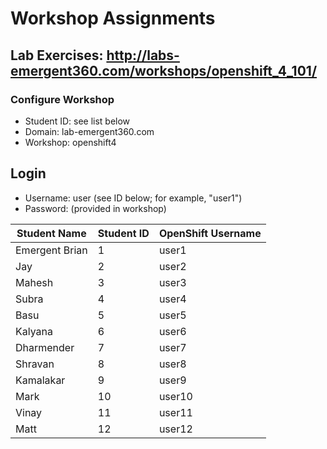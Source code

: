 # Workshop Assignments
## Lab Exercises: http://labs-emergent360.com/workshops/openshift_4_101/
### Configure Workshop
- Student ID: see list below
- Domain: lab-emergent360.com
- Workshop: openshift4

## Login
- Username: user<id> (see ID below; for example, "user1")
- Password: (provided in workshop)

| Student Name | Student ID | OpenShift Username | 
|------------ | ---------------| ---------------|
|	Emergent Brian	|	1	|	user1	|
|	Jay	|	2	|	user2	|
|	Mahesh	|	3	|	user3	|
|	Subra	|	4	|	user4	|
|	Basu	|	5	|	user5	|
|	Kalyana	|	6	|	user6	|
|	Dharmender	|	7	|	user7	|
|	Shravan	|	8	|	user8	|
|	Kamalakar	|	9	|	user9	|
|	Mark	|	10	|	user10	|
|	Vinay	|	11	|	user11	|
|	Matt	|	12	|	user12	|





